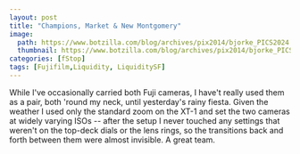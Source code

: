 ```yaml
---
layout: post
title: "Champions, Market & New Montgomery"
image:
  path: https://www.botzilla.com/blog/archives/pix2014/bjorke_PICS2024.jpg
  thumbnail: https://www.botzilla.com/blog/archives/pix2014/bjorke_PICS2024.jpg
categories: [fStop]
tags: [Fujifilm,Liquidity, LiquiditySF]
---
```


<!--more-->



While I've occasionally carried both Fuji cameras, I have't really used them as a pair, both 'round my neck, until yesterday's rainy fiesta. Given the weather I used only the standard zoom on the XT-1 and set the two cameras at widely varying ISOs -- after the setup I never touched any settings that weren't on the top-deck dials or the lens rings, so the transitions back and forth between them were almost invisible. A great team.
